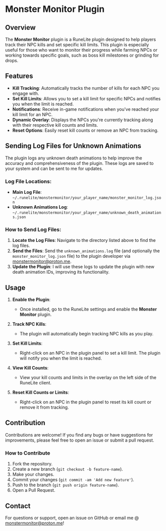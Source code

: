 # Monster Monitor Plugin

## Overview

The **Monster Monitor** plugin is a RuneLite plugin designed to help players track their NPC kills and set specific kill limits. This plugin is especially useful for those who want to monitor their progress while farming NPCs or working towards specific goals, such as boss kill milestones or grinding for drops. 

## Features

- **Kill Tracking**: Automatically tracks the number of kills for each NPC you engage with.
- **Set Kill Limits**: Allows you to set a kill limit for specific NPCs and notifies you when the limit is reached.
- **Notifications**: Receive in-game notifications when you've reached your kill limit for an NPC.
- **Dynamic Overlay**: Displays the NPCs you're currently tracking along with their respective kill counts and limits.
- **Reset Options**: Easily reset kill counts or remove an NPC from tracking.

## Sending Log Files for Unknown Animations

The plugin logs any unknown death animations to help improve the accuracy and comprehensiveness of the plugin. These logs are saved to your system and can be sent to me for updates.


### Log File Locations:

- **Main Log File**: `~/.runelite/monstermonitor/your_player_name/monster_monitor_log.json`
- **Unknown Animations Log**: `~/.runelite/monstermonitor/your_player_name/unknown_death_animations.json`


### How to Send Log Files:

1. **Locate the Log Files**: Navigate to the directory listed above to find the log files.
2. **Send the Files**: Send the `unknown_animations.log` file (and optionally the `monster_monitor_log.json` file) to the plugin developer via monstermonitor@proton.me.
3. **Update the Plugin**: I will use these logs to update the plugin with new death animation IDs, improving its functionality.


## Usage

1. **Enable the Plugin**:
   - Once installed, go to the RuneLite settings and enable the **Monster Monitor** plugin.

2. **Track NPC Kills**:
   - The plugin will automatically begin tracking NPC kills as you play.

3. **Set Kill Limits**:
   - Right-click on an NPC in the plugin panel to set a kill limit. The plugin will notify you when the limit is reached.

4. **View Kill Counts**:
   - View your kill counts and limits in the overlay on the left side of the RuneLite client.

5. **Reset Kill Counts or Limits**:
   - Right-click on an NPC in the plugin panel to reset its kill count or remove it from tracking.

## Contribution

Contributions are welcome! If you find any bugs or have suggestions for improvements, please feel free to open an issue or submit a pull request.

### How to Contribute

1. Fork the repository.
2. Create a new branch (`git checkout -b feature-name`).
3. Make your changes.
4. Commit your changes (`git commit -am 'Add new feature'`).
5. Push to the branch (`git push origin feature-name`).
6. Open a Pull Request.

## Contact

For questions or support, open an issue on GitHub or email me @ monstermonitor@proton.me!

